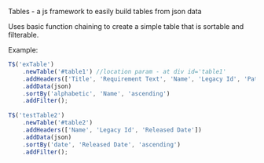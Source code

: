 Tables - a js framework to easily build tables from json data

Uses basic function chaining to create a simple table that is sortable and filterable.

Example: 
```javascript
T$('exTable')
    .newTable('#table1') //location param - at div id='table1'
    .addHeaders(['Title', 'Requirement Text', 'Name', 'Legacy Id', 'Path', 'Released Date'])  //Headers matching json object keys
    .addData(json)
    .sortBy('alphabetic', 'Name', 'ascending')
    .addFilter();
    
T$('testTable2')
    .newTable('#table2')
    .addHeaders(['Name', 'Legacy Id', 'Released Date'])
    .addData(json)
    .sortBy('date', 'Released Date', 'ascending')
    .addFilter();
 ```
